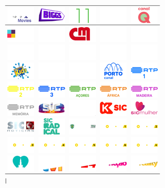 | ![](https://raw.githubusercontent.com/RevGear/logo/master/Countries/PT/AXNMovies.png)| ![](https://raw.githubusercontent.com/RevGear/logo/master/Countries/PT/Biggs.png)| ![](https://raw.githubusercontent.com/RevGear/logo/master/Countries/PT/Canal11.png)| ![](https://raw.githubusercontent.com/RevGear/logo/master/Countries/PT/CanalNos.png)| ![](https://raw.githubusercontent.com/RevGear/logo/master/Countries/PT/CanalQ.png)| 
|:---:|:---:|:---:|:---:|:---:| 
| ![](https://raw.githubusercontent.com/RevGear/logo/master/Countries/PT/CasaeCozinha.png)| ![](https://raw.githubusercontent.com/RevGear/logo/master/Countries/PT/CineMundo.png)| ![](https://raw.githubusercontent.com/RevGear/logo/master/Countries/PT/CMTV.png)| ![](https://raw.githubusercontent.com/RevGear/logo/master/Countries/PT/ElevenSports1.png)| ![](https://raw.githubusercontent.com/RevGear/logo/master/Countries/PT/ElevenSports2.png)| 
| ![](https://raw.githubusercontent.com/RevGear/logo/master/Countries/PT/ElevenSports3.png)| ![](https://raw.githubusercontent.com/RevGear/logo/master/Countries/PT/ElevenSports4.png)| ![](https://raw.githubusercontent.com/RevGear/logo/master/Countries/PT/ElevenSports5.png)| ![](https://raw.githubusercontent.com/RevGear/logo/master/Countries/PT/ElevenSports6.png)| ![](https://raw.githubusercontent.com/RevGear/logo/master/Countries/PT/GloboNow.png)| 
| ![](https://raw.githubusercontent.com/RevGear/logo/master/Countries/PT/KuriakosKids.png)| ![](https://raw.githubusercontent.com/RevGear/logo/master/Countries/PT/NosStudios.png)| ![](https://raw.githubusercontent.com/RevGear/logo/master/Countries/PT/Odisseia.png)| ![](https://raw.githubusercontent.com/RevGear/logo/master/Countries/PT/PortoCanal.png)| ![](https://raw.githubusercontent.com/RevGear/logo/master/Countries/PT/RTP1.png)| 
| ![](https://raw.githubusercontent.com/RevGear/logo/master/Countries/PT/RTP2.png)| ![](https://raw.githubusercontent.com/RevGear/logo/master/Countries/PT/RTP3.png)| ![](https://raw.githubusercontent.com/RevGear/logo/master/Countries/PT/RTPAcores.png)| ![](https://raw.githubusercontent.com/RevGear/logo/master/Countries/PT/RTPAfrica.png)| ![](https://raw.githubusercontent.com/RevGear/logo/master/Countries/PT/RTPMadeira.png)| 
| ![](https://raw.githubusercontent.com/RevGear/logo/master/Countries/PT/RTPMemoria.png)| ![](https://raw.githubusercontent.com/RevGear/logo/master/Countries/PT/SIC.png)| ![](https://raw.githubusercontent.com/RevGear/logo/master/Countries/PT/SICCaras.png)| ![](https://raw.githubusercontent.com/RevGear/logo/master/Countries/PT/SICK.png)| ![](https://raw.githubusercontent.com/RevGear/logo/master/Countries/PT/SICMulher.png)| 
| ![](https://raw.githubusercontent.com/RevGear/logo/master/Countries/PT/SICNoticias.png)| ![](https://raw.githubusercontent.com/RevGear/logo/master/Countries/PT/SICRadical.png)| ![](https://raw.githubusercontent.com/RevGear/logo/master/Countries/PT/SportingTV.png)| ![](https://raw.githubusercontent.com/RevGear/logo/master/Countries/PT/SportTV1.png)| ![](https://raw.githubusercontent.com/RevGear/logo/master/Countries/PT/SportTV2.png)| 
| ![](https://raw.githubusercontent.com/RevGear/logo/master/Countries/PT/SportTV3.png)| ![](https://raw.githubusercontent.com/RevGear/logo/master/Countries/PT/SportTV4.png)| ![](https://raw.githubusercontent.com/RevGear/logo/master/Countries/PT/SportTV5.png)| ![](https://raw.githubusercontent.com/RevGear/logo/master/Countries/PT/SportTV6.png)| ![](https://raw.githubusercontent.com/RevGear/logo/master/Countries/PT/SportTVPlus.png)| 
| ![](https://raw.githubusercontent.com/RevGear/logo/master/Countries/PT/TVFatima.png)| ![](https://raw.githubusercontent.com/RevGear/logo/master/Countries/PT/TVI.png)| ![](https://raw.githubusercontent.com/RevGear/logo/master/Countries/PT/TVI24.png)| ![](https://raw.githubusercontent.com/RevGear/logo/master/Countries/PT/TVIFiccao.png)| ![](https://raw.githubusercontent.com/RevGear/logo/master/Countries/PT/TVIReality.png)| 
 | 

